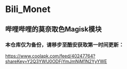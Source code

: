 # Bili_Monet

## 哔哩哔哩的莫奈取色Magisk模块

### 本仓库仅为备份，请移步至酷安获取第一时间更新：
https://www.coolapk.com/feed/40247764?shareKey=Y2Q3YWU0ODFjYmJmNjM1N2YyYWE
